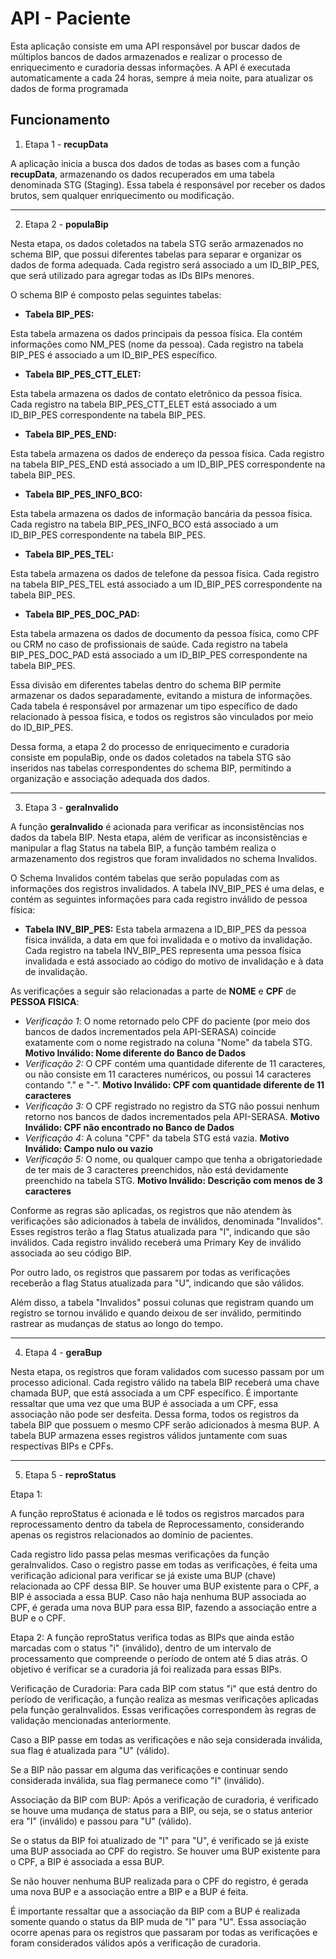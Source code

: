 # API - Paciente

Esta aplicação consiste em uma API responsável por buscar dados de múltiplos bancos de dados armazenados e realizar o processo de enriquecimento e curadoria dessas informações. A API é executada automaticamente a cada 24 horas, sempre á meia noite, para atualizar os dados de forma programada

## Funcionamento

1. Etapa 1 - **recupData**

A aplicação inicia a busca dos dados de todas as bases com a função **recupData**, armazenando os dados recuperados em uma tabela denominada STG (Staging). Essa tabela é responsável por receber os dados brutos, sem qualquer enriquecimento ou modificação.
* * *
2. Etapa 2 - **populaBip**

Nesta etapa, os dados coletados na tabela STG serão armazenados no schema BIP, que possui diferentes tabelas para separar e organizar os dados de forma adequada. Cada registro será associado a um ID_BIP_PES, que será utilizado para agregar todas as IDs BIPs menores.

O schema BIP é composto pelas seguintes tabelas:

- **Tabela BIP_PES:**

Esta tabela armazena os dados principais da pessoa física. Ela contém informações como NM_PES (nome da pessoa).
Cada registro na tabela BIP_PES é associado a um ID_BIP_PES específico.

- **Tabela BIP_PES_CTT_ELET:**

Esta tabela armazena os dados de contato eletrônico da pessoa física.
Cada registro na tabela BIP_PES_CTT_ELET está associado a um ID_BIP_PES correspondente na tabela BIP_PES.

- **Tabela BIP_PES_END:**

Esta tabela armazena os dados de endereço da pessoa física.
Cada registro na tabela BIP_PES_END está associado a um ID_BIP_PES correspondente na tabela BIP_PES.

- **Tabela BIP_PES_INFO_BCO:**

Esta tabela armazena os dados de informação bancária da pessoa física.
Cada registro na tabela BIP_PES_INFO_BCO está associado a um ID_BIP_PES correspondente na tabela BIP_PES.

- **Tabela BIP_PES_TEL:**

Esta tabela armazena os dados de telefone da pessoa física.
Cada registro na tabela BIP_PES_TEL está associado a um ID_BIP_PES correspondente na tabela BIP_PES.

- **Tabela BIP_PES_DOC_PAD:**

Esta tabela armazena os dados de documento da pessoa física, como CPF ou CRM no caso de profissionais de saúde.
Cada registro na tabela BIP_PES_DOC_PAD está associado a um ID_BIP_PES correspondente na tabela BIP_PES.

Essa divisão em diferentes tabelas dentro do schema BIP permite armazenar os dados separadamente, evitando a mistura de informações. Cada tabela é responsável por armazenar um tipo específico de dado relacionado à pessoa física, e todos os registros são vinculados por meio do ID_BIP_PES.

Dessa forma, a etapa 2 do processo de enriquecimento e curadoria consiste em populaBip, onde os dados coletados na tabela STG são inseridos nas tabelas correspondentes do schema BIP, permitindo a organização e associação adequada dos dados.
* * *
3. Etapa 3 - **geraInvalido**

A função **geraInvalido** é acionada para verificar as inconsistências nos dados da tabela BIP. Nesta etapa, além de verificar as inconsistências e manipular a flag Status na tabela BIP, a função também realiza o armazenamento dos registros que foram invalidados no schema Invalidos.

O Schema Invalidos contém tabelas que serão populadas com as informações dos registros invalidados. A tabela INV_BIP_PES é uma delas, e contém as seguintes informações para cada registro inválido de pessoa física:

- **Tabela INV_BIP_PES:**
Esta tabela armazena a ID_BIP_PES da pessoa física inválida, a data em que foi invalidada e o motivo da invalidação.
Cada registro na tabela INV_BIP_PES representa uma pessoa física invalidada e está associado ao código do motivo de invalidação e à data de invalidação.

As verificações a seguir são relacionadas a parte de **NOME** e **CPF** de **PESSOA FISICA**:

- *Verificação 1*: O nome retornado pelo CPF do paciente (por meio dos bancos de dados incrementados pela API-SERASA) coincide exatamente com o nome registrado na coluna "Nome" da tabela STG. **Motivo Inválido: Nome diferente do Banco de Dados**
- *Verificação 2:* O CPF contém uma quantidade diferente de 11 caracteres, ou não consiste em 11 caracteres numéricos, ou possui 14 caracteres contando "." e "-". **Motivo Inválido: CPF com quantidade diferente de 11 caracteres**
- *Verificação 3:* O CPF registrado no registro da STG não possui nenhum retorno nos bancos de dados incrementados pela API-SERASA. **Motivo Inválido: CPF não encontrado no Banco de Dados**
- *Verificação 4:* A coluna "CPF" da tabela STG está vazia. **Motivo Inválido: Campo nulo ou vazio**
- *Verificação 5:* O nome, ou qualquer campo que tenha a obrigatoriedade de ter mais de 3 caracteres preenchidos, não está devidamente preenchido na tabela STG. **Motivo Inválido: Descrição com menos de 3 caracteres**

Conforme as regras são aplicadas, os registros que não atendem às verificações são adicionados à tabela de inválidos, denominada "Invalidos". Esses registros terão a flag Status atualizada para "I", indicando que são inválidos. Cada registro inválido receberá uma Primary Key de inválido associada ao seu código BIP.

Por outro lado, os registros que passarem por todas as verificações receberão a flag Status atualizada para "U", indicando que são válidos.

Além disso, a tabela "Invalidos" possui colunas que registram quando um registro se tornou inválido e quando deixou de ser inválido, permitindo rastrear as mudanças de status ao longo do tempo.
* * *
4. Etapa 4 - **geraBup**

Nesta etapa, os registros que foram validados com sucesso passam por um processo adicional. Cada registro válido na tabela BIP receberá uma chave chamada BUP, que está associada a um CPF específico. É importante ressaltar que uma vez que uma BUP é associada a um CPF, essa associação não pode ser desfeita.
Dessa forma, todos os registros da tabela BIP que possuem o mesmo CPF serão adicionados à mesma BUP. A tabela BUP armazena esses registros válidos juntamente com suas respectivas BIPs e CPFs.
* * *
5. Etapa 5 - **reproStatus**

Etapa 1:

A função reproStatus é acionada e lê todos os registros marcados para reprocessamento dentro da tabela de Reprocessamento, considerando apenas os registros relacionados ao domínio de pacientes.

Cada registro lido passa pelas mesmas verificações da função geraInvalidos. Caso o registro passe em todas as verificações, é feita uma verificação adicional para verificar se já existe uma BUP (chave) relacionada ao CPF dessa BIP. Se houver uma BUP existente para o CPF, a BIP é associada a essa BUP. Caso não haja nenhuma BUP associada ao CPF, é gerada uma nova BUP para essa BIP, fazendo a associação entre a BUP e o CPF.

Etapa 2:
A função reproStatus verifica todas as BIPs que ainda estão marcadas com o status "i" (inválido), dentro de um intervalo de processamento que compreende o período de ontem até 5 dias atrás. O objetivo é verificar se a curadoria já foi realizada para essas BIPs.

Verificação de Curadoria:
Para cada BIP com status "i" que está dentro do período de verificação, a função realiza as mesmas verificações aplicadas pela função geraInvalidos. Essas verificações correspondem às regras de validação mencionadas anteriormente.

Caso a BIP passe em todas as verificações e não seja considerada inválida, sua flag é atualizada para "U" (válido).

Se a BIP não passar em alguma das verificações e continuar sendo considerada inválida, sua flag permanece como "I" (inválido).

Associação da BIP com BUP:
Após a verificação de curadoria, é verificado se houve uma mudança de status para a BIP, ou seja, se o status anterior era "I" (inválido) e passou para "U" (válido).

Se o status da BIP foi atualizado de "I" para "U", é verificado se já existe uma BUP associada ao CPF do registro. Se houver uma BUP existente para o CPF, a BIP é associada a essa BUP.

Se não houver nenhuma BUP realizada para o CPF do registro, é gerada uma nova BUP e a associação entre a BIP e a BUP é feita.

É importante ressaltar que a associação da BIP com a BUP é realizada somente quando o status da BIP muda de "I" para "U". Essa associação ocorre apenas para os registros que passaram por todas as verificações e foram considerados válidos após a verificação de curadoria.